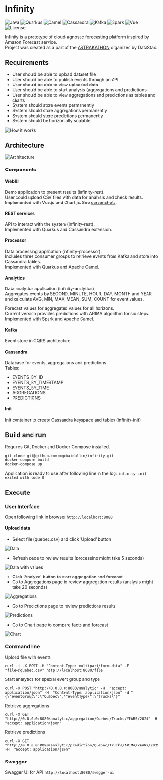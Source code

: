 # Infinity

![Java](https://img.shields.io/badge/Build_with-Java-orange.svg?style=for-the-badge)
![Quarkus](https://img.shields.io/badge/-Quarkus-orange.svg?style=for-the-badge)
![Camel](https://img.shields.io/badge/-Camel-orange.svg?style=for-the-badge)
![Cassandra](https://img.shields.io/badge/-Cassandra-orange.svg?style=for-the-badge)
![Kafka](https://img.shields.io/badge/-Kafka-orange.svg?style=for-the-badge)
![Spark](https://img.shields.io/badge/-Spark-orange.svg?style=for-the-badge)
![Vue](https://img.shields.io/badge/-Vue.JS-orange.svg?style=for-the-badge)
![License](https://img.shields.io/badge/License-Apache-green.svg?style=for-the-badge)

Infinity is a prototype of cloud-agnostic forecasting platform inspired by Amazon Forecast service.   
Project was created as a part of the [ASTRAKATHON](https://github.com/DataStax-Academy/cassandra-workshop-series/blob/master/week4-AppDev-api/HACKATHON.MD) organized by DataStax.

 
## Requirements
- User should be able to upload dataset file
- User should be able to publish events through an API
- User should be able to view uploaded data
- User should be able to start analysis (aggregations and predictions)
- User should be able to view aggregations and predictions as tables and charts 
- System should store events permanently
- System should store aggregations permanently
- System should store predictions permanently
- System should be horizontally scalable

![How it works](img/how-it-works.png)
 

## Architecture
![Architecture](img/architecture.png)

### Components
#### WebUI
Demo application to present results (infinity-rest).  
User could upload CSV files with data for analysis and check results.  
Implemented with Vue.js and Chart.js. See [screenshots](#user-interface). 

#### REST services
API to interact with the system (infinity-rest).   
Implemented with Quarkus and Cassandra extension.

#### Processor
Data processing application (infinity-processor).  
Includes three consumer groups to retrieve events from Kafka and store into Cassandra tables.  
Implemented with Quarkus and Apache Camel.

#### Analytics
Data analytics application (infinity-analytics)  
Aggregates events by SECOND, MINUTE, HOUR, DAY, MONTH and YEAR  
and calculate AVG, MIN, MAX, MEAN, SUM, COUNT for event values.  

Forecast values for aggregated values for all horizons.  
Current version provides predictions with ARIMA algorithm for six steps.  
Implemented with Spark and Apache Camel.

#### Kafka
Event store in CQRS architecture  

#### Cassandra
Database for events, aggregations and predictions.  
Tables:
- EVENTS_BY_ID
- EVENTS_BY_TIMESTAMP
- EVENTS_BY_TIME
- AGGREGATIONS
- PREDICTIONS

#### Init
Init container to create Cassandra keyspace and tables (infinity-init)

## Build and run
Requires Git, Docker and Docker Compose installed.
```
git clone git@github.com:mgubaidullin/infinity.git
docker-compose build
docker-compose up
```
Application is ready to use after following line in the log: `infinity-init exited with code 0`  

## Execute

### User Interface
Open following link in browser `http://localhost:8080`

#### Upload data
- Select file (quebec.csv) and click 'Upload' button

![Data](img/data.png)

- Refresh page to review results (processing might take 5 seconds)

![Data with values](img/data-values.png)

- Click 'Analyze' button to start aggregation and forecast
- Go to Aggregations page to review aggregation results (analysis might take 20 seconds)

![Aggregations](img/aggregations.png)

- Go to Predictions page to review predictions results

![Predictions](img/predictions.png)

- Go to Chart page to compare facts and forecast

![Chart](img/chart.png)


### Command line
Upload file with events
```
curl -i -X POST -H "Content-Type: multipart/form-data" -F "file=@quebec.csv" http://localhost:8080/file
```
Start analytics for special event group and type
```
curl -X POST "http://0.0.0.0:8080/analytic" -H  "accept: application/json" -H  "Content-Type: application/json" -d "{\"eventGroup\":\"Quebec\",\"eventType\":\"Trucks\"}"
```
Retrieve aggregations
```
curl -X GET "http://0.0.0.0:8080/analytic/aggregation/Quebec/Trucks/YEARS/2020" -H  "accept: application/json"
```
Retrieve predictions
```
curl -X GET "http://0.0.0.0:8080/analytic/prediction/Quebec/Trucks/ARIMA/YEARS/2025" -H  "accept: application/json"
```

### Swagger
Swagger UI for API `http://localhost:8080/swagger-ui`
